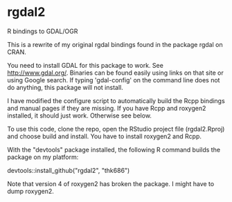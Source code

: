 rgdal2
======

R bindings to GDAL/OGR

This is a rewrite of my original rgdal bindings found in the package rgdal on CRAN.

You need to install GDAL for this package to work. See http://www.gdal.org/. Binaries can be
found easily using links on that site or using Google search. If typing 'gdal-config' on the
command line does not do anything, this package will not install.

I have modified the configure script to automatically build the Rcpp bindings and manual pages if
they are missing. If you have Rcpp and roxygen2 installed, it should just work. Otherwise see below.

To use this code, clone the repo, open the RStudio project file (rgdal2.Rproj) and choose build and install.
You have to install roxygen2 and Rcpp.

With the "devtools" package installed, the following R command builds the package on my platform: 

devtools::install_github("rgdal2", "thk686")

Note that version 4 of roxygen2 has broken the package. I might have to dump roxygen2.
